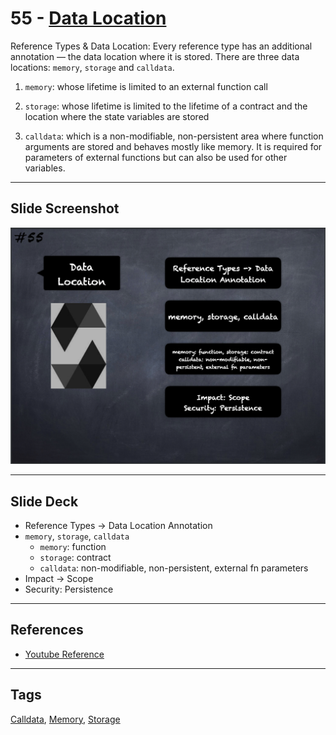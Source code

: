 # 55 - [Data Location](Data%20Location.md)
Reference Types & Data Location: Every reference type has an additional annotation — the data location where it is stored. There are three data locations: `memory`, `storage` and `calldata`. 

1. `memory`: whose lifetime is limited to an external function call
    
2. `storage`: whose lifetime is limited to the lifetime of a contract and the location where the state variables are stored
    
3. `calldata`: which is a non-modifiable, non-persistent area where function arguments are stored and behaves mostly like memory. It is required for parameters of external functions but can also be used for other variables.
___
## Slide Screenshot
![055.png](../../images/2.%20Solidity%20101/055.png)
___
## Slide Deck
- Reference Types -> Data Location Annotation
- `memory`, `storage`, `calldata`
	- `memory`: function
	- `storage`: contract
	- `calldata`: non-modifiable, non-persistent, external fn parameters
- Impact -> Scope
- Security: Persistence
___
## References
- [Youtube Reference](https://youtu.be/6VIJpze1jbU?t=1738)
___
## Tags
[Calldata](../1.%20Ethereum101/Calldata.md), [Memory](../1.%20Ethereum101/Memory.md), [Storage](../1.%20Ethereum101/Storage.md)